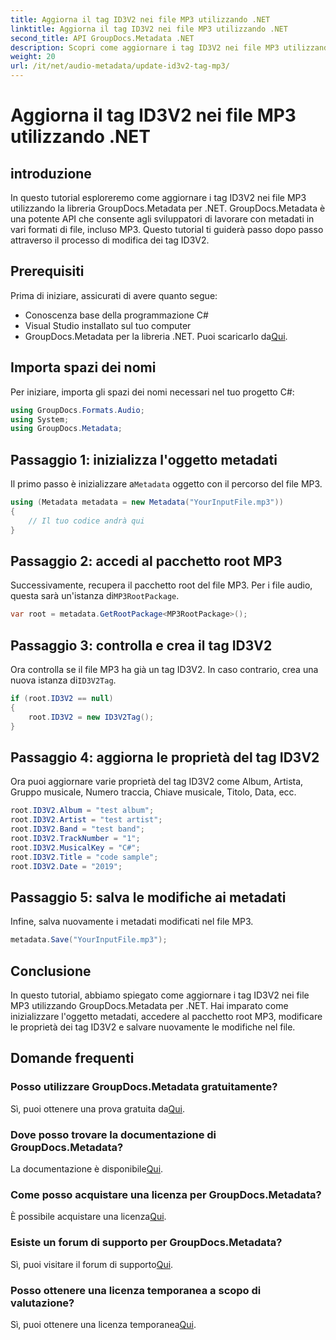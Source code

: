 ```yaml
---
title: Aggiorna il tag ID3V2 nei file MP3 utilizzando .NET
linktitle: Aggiorna il tag ID3V2 nei file MP3 utilizzando .NET
second_title: API GroupDocs.Metadata .NET
description: Scopri come aggiornare i tag ID3V2 nei file MP3 utilizzando .NET con GroupDocs.Metadata per una gestione efficiente dei file.
weight: 20
url: /it/net/audio-metadata/update-id3v2-tag-mp3/
---
```


# Aggiorna il tag ID3V2 nei file MP3 utilizzando .NET

## introduzione
In questo tutorial esploreremo come aggiornare i tag ID3V2 nei file MP3 utilizzando la libreria GroupDocs.Metadata per .NET. GroupDocs.Metadata è una potente API che consente agli sviluppatori di lavorare con metadati in vari formati di file, incluso MP3. Questo tutorial ti guiderà passo dopo passo attraverso il processo di modifica dei tag ID3V2.
## Prerequisiti
Prima di iniziare, assicurati di avere quanto segue:
- Conoscenza base della programmazione C#
- Visual Studio installato sul tuo computer
-  GroupDocs.Metadata per la libreria .NET. Puoi scaricarlo da[Qui](https://releases.groupdocs.com/metadata/net/).

## Importa spazi dei nomi
Per iniziare, importa gli spazi dei nomi necessari nel tuo progetto C#:
```csharp
using GroupDocs.Formats.Audio;
using System;
using GroupDocs.Metadata;
```
## Passaggio 1: inizializza l'oggetto metadati
 Il primo passo è inizializzare a`Metadata` oggetto con il percorso del file MP3.
```csharp
using (Metadata metadata = new Metadata("YourInputFile.mp3"))
{
    // Il tuo codice andrà qui
}
```
## Passaggio 2: accedi al pacchetto root MP3
 Successivamente, recupera il pacchetto root del file MP3. Per i file audio, questa sarà un'istanza di`MP3RootPackage`.
```csharp
var root = metadata.GetRootPackage<MP3RootPackage>();
```
## Passaggio 3: controlla e crea il tag ID3V2
 Ora controlla se il file MP3 ha già un tag ID3V2. In caso contrario, crea una nuova istanza di`ID3V2Tag`.
```csharp
if (root.ID3V2 == null)
{
    root.ID3V2 = new ID3V2Tag();
}
```
## Passaggio 4: aggiorna le proprietà del tag ID3V2
Ora puoi aggiornare varie proprietà del tag ID3V2 come Album, Artista, Gruppo musicale, Numero traccia, Chiave musicale, Titolo, Data, ecc.
```csharp
root.ID3V2.Album = "test album";
root.ID3V2.Artist = "test artist";
root.ID3V2.Band = "test band";
root.ID3V2.TrackNumber = "1";
root.ID3V2.MusicalKey = "C#";
root.ID3V2.Title = "code sample";
root.ID3V2.Date = "2019";
```
## Passaggio 5: salva le modifiche ai metadati
Infine, salva nuovamente i metadati modificati nel file MP3.
```csharp
metadata.Save("YourInputFile.mp3");
```

## Conclusione
In questo tutorial, abbiamo spiegato come aggiornare i tag ID3V2 nei file MP3 utilizzando GroupDocs.Metadata per .NET. Hai imparato come inizializzare l'oggetto metadati, accedere al pacchetto root MP3, modificare le proprietà dei tag ID3V2 e salvare nuovamente le modifiche nel file.

## Domande frequenti
### Posso utilizzare GroupDocs.Metadata gratuitamente?
 Sì, puoi ottenere una prova gratuita da[Qui](https://releases.groupdocs.com/).
### Dove posso trovare la documentazione di GroupDocs.Metadata?
 La documentazione è disponibile[Qui](https://tutorials.groupdocs.com/metadata/net/).
### Come posso acquistare una licenza per GroupDocs.Metadata?
 È possibile acquistare una licenza[Qui](https://purchase.groupdocs.com/buy).
### Esiste un forum di supporto per GroupDocs.Metadata?
 Sì, puoi visitare il forum di supporto[Qui](https://forum.groupdocs.com/c/metadata/14).
### Posso ottenere una licenza temporanea a scopo di valutazione?
 Sì, puoi ottenere una licenza temporanea[Qui](https://purchase.groupdocs.com/temporary-license/).